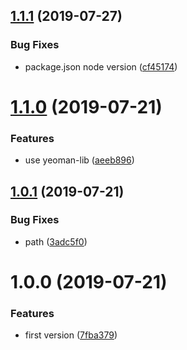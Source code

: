 ## [1.1.1](https://github.com/NaturalCycles/generator-backend-service/compare/v1.1.0...v1.1.1) (2019-07-27)


### Bug Fixes

* package.json node version ([cf45174](https://github.com/NaturalCycles/generator-backend-service/commit/cf45174))

# [1.1.0](https://github.com/NaturalCycles/generator-backend-service/compare/v1.0.1...v1.1.0) (2019-07-21)


### Features

* use yeoman-lib ([aeeb896](https://github.com/NaturalCycles/generator-backend-service/commit/aeeb896))

## [1.0.1](https://github.com/NaturalCycles/generator-backend-service/compare/v1.0.0...v1.0.1) (2019-07-21)


### Bug Fixes

* path ([3adc5f0](https://github.com/NaturalCycles/generator-backend-service/commit/3adc5f0))

# 1.0.0 (2019-07-21)


### Features

* first version ([7fba379](https://github.com/NaturalCycles/generator-backend-service/commit/7fba379))
